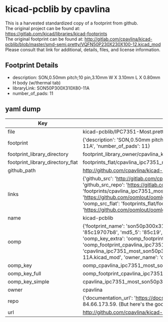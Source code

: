 # kicad-pcblib by cpavlina  
This is a harvested standardized copy of a footprint from github.  
The original project can be found at:  
https://gitlab.com/kicad/libraries/kicad-footprints  
The original footprint can be found at:
http://gitlab.com/cpavlina/kicad-pcblib/blob/master/smd-semi.pretty/VQFN50P230X230X100-12.kicad_mod
Please consult that link for additional, details, files, and license information.  
## Footprint Details
* description: SON,0.50mm pitch;10 pin,3.10mm W X 3.10mm L X 0.80mm H body (w/thermal tab)  
* libraryLink: SON50P300X310X80-11A  
* number_of_pads: 11  
## yaml dump  
| Key | Value |  
| --- | --- |  
| file | kicad-pcblib/IPC7351-Most.pretty/SON50P300X310X80-11A.kicad_mod |  
| footprint | {'description': 'SON,0.50mm pitch;10 pin,3.10mm W X 3.10mm L X 0.80mm H body (w/thermal tab)', 'libraryLink': 'SON50P300X310X80-11A', 'number_of_pads': 11} |  
| footprint_library_directory | footprint_library_owner/cpavlina_kicad-pcblib |  
| footprint_library_directory_flat | footprints_flat/cpavlina_ipc7351_most_son50p300x310x80_11a/working |  
| github_path | http://github.com/cpavlina/kicad-pcblib/blob/master/IPC7351-Most.pretty/SON50P300X310X80-11A.kicad_mod |  
| links | {'github_src': 'http://gitlab.com/cpavlina/kicad-pcblib/blob/master/smd-semi.pretty/VQFN50P230X230X100-12.kicad_mod', 'github_src_repo': 'https://gitlab.com/kicad/libraries/kicad-footprints', 'oomp_bot': 'footprints/cpavlina_ipc7351_most_son50p300x310x80_11a/working', 'oomp_bot_github': 'https://github.com/oomlout/oomlout_oomp_footprint_bot/tree/main/footprints/cpavlina_ipc7351_most_son50p300x310x80_11a/working', 'oomp_src_flat': 'footprints_flat/footprints_flat/cpavlina_ipc7351_most_son50p300x310x80_11a/working', 'oomp_src_flat_github': 'https://github.com/oomlout/oomlout_oomp_footprint_src/tree/main/footprints_flat/cpavlina_ipc7351_most_son50p300x310x80_11a/working'} |  
| name | kicad-pcblib |  
| oomp | {'footprint_name': 'son50p300x310x80_11a', 'library_name': 'ipc7351_most', 'md5': '85c19707b81251939e5b31ce684bb970', 'md5_10': '85c19707b8', 'md5_5': '85c19', 'md5_6': '85c197', 'oomp_key': 'oomp_cpavlina_ipc7351_most_son50p300x310x80_11a', 'oomp_key_extra': 'oomp_footprint_cpavlina_ipc7351_most_son50p300x310x80_11a', 'oomp_key_full': 'oomp_footprint_cpavlina_ipc7351_most_son50p300x310x80_11a_85c197', 'oomp_key_simple': 'cpavlina_ipc7351_most_son50p300x310x80_11a', 'original_filename': 'kicad-pcblib/IPC7351-Most.pretty/SON50P300X310X80-11A.kicad_mod', 'owner_name': 'cpavlina'} |  
| oomp_key | oomp_cpavlina_ipc7351_most_son50p300x310x80_11a |  
| oomp_key_full | oomp_footprint_cpavlina_ipc7351_most_son50p300x310x80_11a |  
| oomp_key_simple | cpavlina_ipc7351_most_son50p300x310x80_11a |  
| owner | cpavlina |  
| repo | {'documentation_url': 'https://docs.github.com/rest/overview/resources-in-the-rest-api#rate-limiting', 'message': "API rate limit exceeded for 84.66.173.59. (But here's the good news: Authenticated requests get a higher rate limit. Check out the documentation for more details.)"} |  
| url | http://github.com/cpavlina/kicad-pcblib |  

